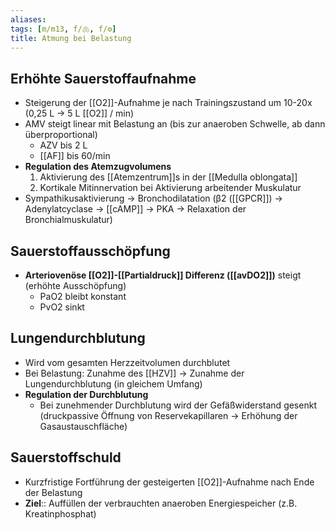 ```yaml
---
aliases: 
tags: [m/m13, f/🫁, f/⚙️]
title: Atmung bei Belastung
---
```

## Erhöhte Sauerstoffaufnahme

- Steigerung der [[O2]]-Aufnahme je nach Trainingszustand um 10-20x (0,25 L → 5 L [[O2]] / min)
- AMV steigt linear mit Belastung an (bis zur anaeroben Schwelle, ab dann überproportional)
    - AZV bis 2 L
    - [[AF]] bis 60/min
- **Regulation des Atemzugvolumens**
    1. Aktivierung des [[Atemzentrum]]s in der [[Medulla oblongata]]
    2. Kortikale Mitinnervation bei Aktivierung arbeitender Muskulatur
- Sympathikusaktivierung → Bronchodilatation (β2 ([[GPCR]]) → Adenylatcyclase → [[cAMP]] → PKA → Relaxation der Bronchialmuskulatur)

## Sauerstoffausschöpfung

- **Arteriovenöse [[O2]]-[[Partialdruck]] Differenz ([[avDO2]])** steigt (erhöhte Ausschöpfung)
    - PaO2 bleibt konstant
    - PvO2 sinkt

## Lungendurchblutung

- Wird vom gesamten Herzzeitvolumen durchblutet
- Bei Belastung: Zunahme des [[HZV]] → Zunahme der Lungendurchblutung (in gleichem Umfang)
- **Regulation der Durchblutung**
    - Bei zunehmender Durchblutung wird der Gefäßwiderstand gesenkt (druckpassive Öffnung von Reservekapillaren → Erhöhung der Gasaustauschfläche)

## Sauerstoffschuld

- Kurzfristige Fortführung der gesteigerten [[O2]]-Aufnahme nach Ende der Belastung
- **Ziel**:: Auffüllen der verbrauchten anaeroben Energiespeicher (z.B. Kreatinphosphat)

